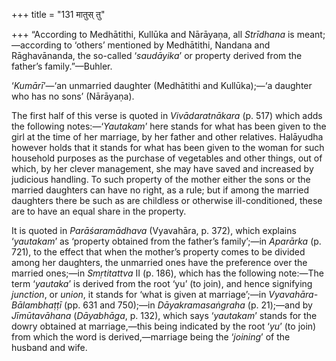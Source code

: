 +++
title = "131 मातुस् तु"

+++
“According to Medhātithi, Kullūka and Nārāyaṇa, all *Strīdhana* is
meant;—according to ‘others’ mentioned by Medhātithi, Nandana and
Rāghavānanda, the so-called ‘*saudāyika*’ or property derived from the
father’s family.”—Buhler.

‘*Kumārī*’—‘an unmarried daughter (Medhātithi and Kullūka);—‘a daughter
who has no sons’ (Nārāyaṇa).

The first half of this verse is quoted in *Vivādaratnākara* (p. 517)
which adds the following notes:—‘*Yautakam*’ here stands for what has
been given to the girl at the time of her marriage, by her father and
other relatives. Halāyudha however holds that it stands for what has
been given to the woman for such household purposes as the purchase of
vegetables and other things, out of which, by her clever management, she
may have saved and increased by judicious handling. To such property of
the mother either the sons or the married daughters can have no right,
as a rule; but if among the married daughters there be such as are
childless or otherwise ill-conditioned, these are to have an equal share
in the property.

It is quoted in *Parāśaramādhava* (Vyavahāra, p. 372), which explains
‘*yautakam*’ as ‘property obtained from the father’s family’;—in
*Aparārka* (p. 721), to the effect that when the mother’s property comes
to be divided among her daughters, the unmarried ones have the
preference over the married ones;—in *Smṛtitattva* II (p. 186), which
has the following note:—The term ‘*yautaka*’ is derived from the root
‘yu’ (to join), and hence signifying *junction*, or *union*, it stands
for ‘what is given at marriage’;—in *Vyavahāra-Bālambhaṭṭī* (pp. 631 and
750);—in *Dāyakramasaṅgraha* (p. 21);—and by *Jīmūtavāhana*
(*Dāyabhāga*, p. 132), which says ‘*yautakam*’ stands for the dowry
obtained at marriage,—this being indicated by the root ‘*yu*’ (to join)
from which the word is derived,—marriage being the ‘*joining*’ of the
husband and wife.


